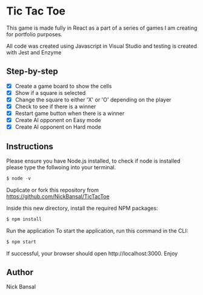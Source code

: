 # Tic Tac Toe
This game is made fully in React as a part of a series of games I am creating for portfolio purposes.

All code was created using Javascript in Visual Studio and testing is created with Jest and Enzyme

## Step-by-step
- [x] Create a game board to show the cells
- [x] Show if a square is selected
- [x] Change the square to either 'X' or 'O' depending on the player
- [x] Check to see if there is a winner 
- [x] Restart game button when there is a winner
- [x] Create AI opponent on Easy mode
- [x] Create AI opponent on Hard mode

## Instructions
Please ensure you have Node.js installed, to check if node is installed please type the follwoing into your terminal.
```js
$ node -v
```
Duplicate or fork this repository from https://github.com/NickBansal/TicTacToe

Inside this new directory, install the required NPM packages:
```js
$ npm install
```
Run the application
To start the application, run this command in the CLI:
```js
$ npm start
```
If successful, your browser should open http://localhost:3000. Enjoy

## Author
Nick Bansal